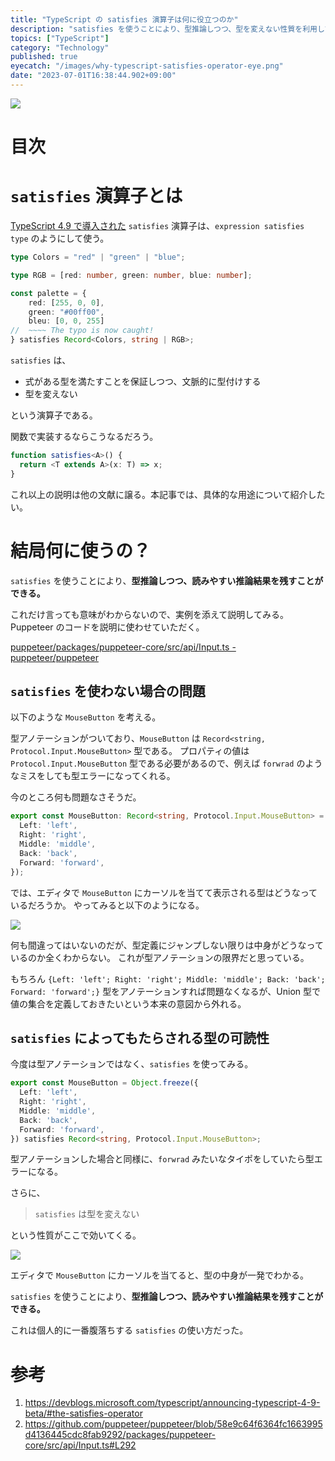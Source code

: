 ```yaml
---
title: "TypeScript の satisfies 演算子は何に役立つのか"
description: "satisfies を使うことにより、型推論しつつ、型を変えない性質を利用して読みやすい推論結果を残すことができる。Puppeteer から拝借したコード例を添えて、役立つ場面を紹介する。"
topics: ["TypeScript"]
category: "Technology"
published: true
eyecatch: "/images/why-typescript-satisfies-operator-eye.png"
date: "2023-07-01T16:38:44.902+09:00"
---
```


![](/images/why-typescript-satisfies-operator-eye.png)

# 目次

# `satisfies` 演算子とは

[TypeScript 4.9 で導入された](https://devblogs.microsoft.com/typescript/announcing-typescript-4-9-beta/#the-satisfies-operator) `satisfies` 演算子は、`expression satisfies type` のようにして使う。

```typescript
type Colors = "red" | "green" | "blue";

type RGB = [red: number, green: number, blue: number];

const palette = {
    red: [255, 0, 0],
    green: "#00ff00",
    bleu: [0, 0, 255]
//  ~~~~ The typo is now caught!
} satisfies Record<Colors, string | RGB>;
```

`satisfies` は、

- 式がある型を満たすことを保証しつつ、文脈的に型付けする
- 型を変えない

という演算子である。

関数で実装するならこうなるだろう。

```typescript
function satisfies<A>() {
  return <T extends A>(x: T) => x;
}
```

これ以上の説明は他の文献に譲る。本記事では、具体的な用途について紹介したい。

# 結局何に使うの？

`satisfies` を使うことにより、**型推論しつつ、読みやすい推論結果を残すことができる。**

これだけ言っても意味がわからないので、実例を添えて説明してみる。Puppeteer のコードを説明に使わせていただく。

[puppeteer/packages/puppeteer-core/src/api/Input.ts - puppeteer/puppeteer](https://github.com/puppeteer/puppeteer/blob/58e9c64f6364fc1663995d4136445cdc8fab9292/packages/puppeteer-core/src/api/Input.ts#L292)

## `satisfies` を使わない場合の問題

以下のような `MouseButton` を考える。

型アノテーションがついており、`MouseButton` は `Record<string, Protocol.Input.MouseButton>` 型である。
プロパティの値は `Protocol.Input.MouseButton` 型である必要があるので、例えば `forwrad` のようなミスをしても型エラーになってくれる。

今のところ何も問題なさそうだ。

```typescript
export const MouseButton: Record<string, Protocol.Input.MouseButton> = Object.freeze({
  Left: 'left',
  Right: 'right',
  Middle: 'middle',
  Back: 'back',
  Forward: 'forward',
});
```

では、エディタで `MouseButton` にカーソルを当てて表示される型はどうなっているだろうか。
やってみると以下のようになる。

![](/images/why-typescript-satisfies-operator-bad.png)

何も間違ってはいないのだが、型定義にジャンプしない限りは中身がどうなっているのか全くわからない。
これが型アノテーションの限界だと思っている。

もちろん `{Left: 'left'; Right: 'right'; Middle: 'middle'; Back: 'back'; Forward: 'forward';}` 型をアノテーションすれば問題なくなるが、Union 型で値の集合を定義しておきたいという本来の意図から外れる。

## `satisfies` によってもたらされる型の可読性

今度は型アノテーションではなく、`satisfies` を使ってみる。

```typescript
export const MouseButton = Object.freeze({
  Left: 'left',
  Right: 'right',
  Middle: 'middle',
  Back: 'back',
  Forward: 'forward',
}) satisfies Record<string, Protocol.Input.MouseButton>;
```

型アノテーションした場合と同様に、`forwrad` みたいなタイポをしていたら型エラーになる。

さらに、

> `satisfies` は型を変えない

という性質がここで効いてくる。


![](/images/why-typescript-satisfies-operator-good.png)

エディタで `MouseButton` にカーソルを当てると、型の中身が一発でわかる。

`satisfies` を使うことにより、**型推論しつつ、読みやすい推論結果を残すことができる。**

これは個人的に一番腹落ちする `satisfies` の使い方だった。

# 参考

1. https://devblogs.microsoft.com/typescript/announcing-typescript-4-9-beta/#the-satisfies-operator
1. https://github.com/puppeteer/puppeteer/blob/58e9c64f6364fc1663995d4136445cdc8fab9292/packages/puppeteer-core/src/api/Input.ts#L292
